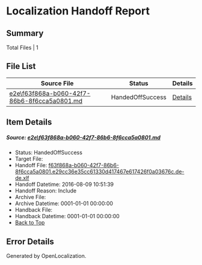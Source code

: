 # <a name='report-top'></a> Localization Handoff Report

## Summary
 Total Files | 1

## File List
 Source File | Status | Details 
 ----------- | ------ | ------- 
 [e2e\f63f868a-b060-42f7-86b6-8f6cca5a0801.md](https://github.com/OpenLocalizationTestOrg/oltest/blob/25700c1b5a0ef940e2c16914516f64c5b994a730/e2e/f63f868a-b060-42f7-86b6-8f6cca5a0801.md) | HandedOffSuccess | [Details](#bf15eb9de953ad4a6aac5f096745ea36251f347a6)

## Item Details
##### <a name='bf15eb9de953ad4a6aac5f096745ea36251f347a6'></a> Source: [e2e\f63f868a-b060-42f7-86b6-8f6cca5a0801.md](https://github.com/OpenLocalizationTestOrg/oltest/blob/25700c1b5a0ef940e2c16914516f64c5b994a730/e2e/f63f868a-b060-42f7-86b6-8f6cca5a0801.md)
* Status: HandedOffSuccess
* Target File: 
* Handoff File: [f63f868a-b060-42f7-86b6-8f6cca5a0801.e29cc36e35cc61330d417467e617426f0a03676c.de-de.xlf](https://github.com/OpenLocalizationTestOrg/olhandoff-e2e/blob/8204626260fed3efd01ba9f69b0c4c7b9b939a98/ol-handoff/OpenLocalizationTestOrg/ol-test-dede/ci/ht/f63f868a-b060-42f7-86b6-8f6cca5a0801.e29cc36e35cc61330d417467e617426f0a03676c.de-de.xlf)
* Handoff Datetime: 2016-08-09 10:51:39
* Handoff Reason: Include
* Archive File: 
* Archive Datetime: 0001-01-01 00:00:00
* Handback File: 
* Handback Datetime: 0001-01-01 00:00:00
* [Back to Top](#report-top)


## Error Details

Generated by OpenLocalization.
